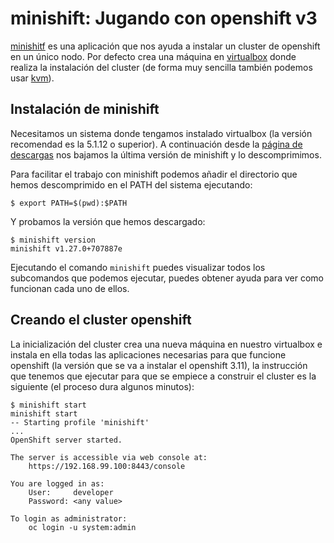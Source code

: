 # minishift: Jugando con openshift v3 

[minishitf](https://docs.okd.io/latest/minishift/index.html) es una aplicación que nos ayuda a instalar un cluster de openshift en un único nodo. Por defecto crea una máquina en [virtualbox](https://docs.okd.io/latest/minishift/getting-started/setting-up-virtualization-environment.html#setting-up-kvm-driver) donde realiza la instalación del cluster (de forma muy sencilla también podemos usar [kvm](https://docs.okd.io/latest/minishift/getting-started/setting-up-virtualization-environment.html#setting-up-kvm-driver)).

## Instalación de minishift

Necesitamos un sistema donde tengamos instalado virtualbox (la versión recomendad es la 5.1.12 o superior). A continuación desde la [página de descargas](https://github.com/minishift/minishift/releases) nos bajamos la última versión de minishift y lo descomprimimos.

Para facilitar el trabajo con minishift podemos añadir el directorio que hemos descomprimido en el PATH del sistema ejecutando:

    $ export PATH=$(pwd):$PATH

Y probamos la versión que hemos descargado:

    $ minishift version                       
    minishift v1.27.0+707887e

Ejecutando el comando `minishift` puedes visualizar todos los subcomandos que podemos ejecutar, puedes obtener ayuda para ver como funcionan cada uno de ellos.

## Creando el cluster openshift

La inicialización del cluster crea una nueva máquina en nuestro virtualbox e instala en ella todas las aplicaciones necesarias para que funcione openshift (la versión que se va a instalar el openshift 3.11), la instrucción que tenemos que ejecutar para que se empiece a construir el cluster es la siguiente (el proceso dura algunos minutos):

    $ minishift start
    minishift start       
    -- Starting profile 'minishift'
    ...
    OpenShift server started.

    The server is accessible via web console at:
        https://192.168.99.100:8443/console

    You are logged in as:
        User:     developer
        Password: <any value>

    To login as administrator:
        oc login -u system:admin


